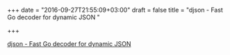 +++
date = "2016-09-27T21:55:09+03:00"
draft = false
title = "djson - Fast Go decoder for dynamic JSON "

+++

<p><a href="https://t.co/4QsLWlUzTX">djson - Fast Go decoder for dynamic JSON </a></p>
